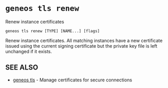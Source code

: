 # `geneos tls renew`

Renew instance certificates

```text
geneos tls renew [TYPE] [NAME...] [flags]
```

Renew instance certificates. All matching instances have a new
certificate issued using the current signing certificate but the
private key file is left unchanged if it exists.

## SEE ALSO

* [geneos tls](geneos_tls.md)	 - Manage certificates for secure connections
